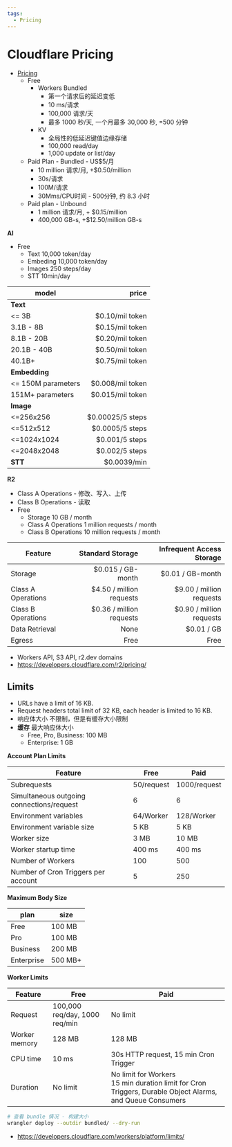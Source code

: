 ```yaml
---
tags:
  - Pricing
---
```


# Cloudflare Pricing

- [Pricing](https://developers.cloudflare.com/workers/platform/pricing/)
  - Free
    - Workers Bundled
      - 第一个请求后的延迟变低
      - 10 ms/请求
      - 100,000 请求/天
      - 最多 1000 秒/天, 一个月最多 30,000 秒, =500 分钟
    - KV
      - 全局性的低延迟键值边缘存储
      - 100,000 read/day
      - 1,000 update or list/day
  - Paid Plan - Bundled - US$5/月
    - 10 million 请求/月, +$0.50/million
    - 30s/请求
    - 100M/请求
    - 30Mms/CPU时间 - 500分钟, 约 8.3 小时
  - Paid plan - Unbound
    - 1 million 请求/月, + $0.15/million
    - 400,000 GB-s, +$12.50/million GB-s

**AI**

- Free
  - Text 10,000 token/day
  - Embeding 10,000 token/day
  - Images 250 steps/day
  - STT 10min/day

| model              |            price |
| ------------------ | ---------------: |
| **Text**           |
| <= 3B              |  $0.10/mil token |
| 3.1B - 8B          |  $0.15/mil token |
| 8.1B - 20B         |  $0.20/mil token |
| 20.1B - 40B        |  $0.50/mil token |
| 40.1B+             |  $0.75/mil token |
| **Embedding**      |
| <= 150M parameters | $0.008/mil token |
| 151M+ parameters   | $0.015/mil token |
| **Image**          |
| <=256x256          | $0.00025/5 steps |
| <=512x512          |  $0.0005/5 steps |
| <=1024x1024        |   $0.001/5 steps |
| <=2048x2048        |   $0.002/5 steps |
| **STT**            |      $0.0039/min |

**R2**

- Class A Operations - 修改、写入、上传
- Class B Operations - 读取
- Free
  - Storage 10 GB / month
  - Class A Operations 1 million requests / month
  - Class B Operations 10 million requests / month

| Feature            |         Standard Storage | Infrequent Access Storage |
| ------------------ | -----------------------: | ------------------------: |
| Storage            |        $0.015 / GB-month |          $0.01 / GB-month |
| Class A Operations | $4.50 / million requests |  $9.00 / million requests |
| Class B Operations | $0.36 / million requests |  $0.90 / million requests |
| Data Retrieval     |                     None |                $0.01 / GB |
| Egress             |                     Free |                      Free |

- Workers API, S3 API, r2.dev domains
- https://developers.cloudflare.com/r2/pricing/

## Limits

- URLs have a limit of 16 KB.
- Request headers total limit of 32 KB, each header is limited to 16 KB.
- 响应体大小 不限制，但是有缓存大小限制
- **缓存** 最大响应体大小
  - Free, Pro, Business: 100 MB
  - Enterprise: 1 GB

**Account Plan Limits**

| **Feature**                               | **Free**   | **Paid**     |
| ----------------------------------------- | ---------- | ------------ |
| Subrequests                               | 50/request | 1000/request |
| Simultaneous outgoing connections/request | 6          | 6            |
| Environment variables                     | 64/Worker  | 128/Worker   |
| Environment variable size                 | 5 KB       | 5 KB         |
| Worker size                               | 3 MB       | 10 MB        |
| Worker startup time                       | 400 ms     | 400 ms       |
| Number of Workers                         | 100        | 500          |
| Number of Cron Triggers per account       | 5          | 250          |

**Maximum Body Size**

| plan       | size    |
| ---------- | ------- |
| Free       | 100 MB  |
| Pro        | 100 MB  |
| Business   | 200 MB  |
| Enterprise | 500 MB+ |

**Worker Limits**

| Feature       | Free                          | Paid                                                                                                        |
| ------------- | ----------------------------- | ----------------------------------------------------------------------------------------------------------- |
| Request       | 100,000 req/day, 1000 req/min | No limit                                                                                                    |
| Worker memory | 128 MB                        | 128 MB                                                                                                      |
| CPU time      | 10 ms                         | 30s HTTP request, 15 min Cron Trigger                                                                       |
| Duration      | No limit                      | No limit for Workers<br>15 min duration limit for Cron Triggers, Durable Object Alarms, and Queue Consumers |

```bash
# 查看 bundle 情况 - 构建大小
wrangler deploy --outdir bundled/ --dry-run
```

- https://developers.cloudflare.com/workers/platform/limits/
